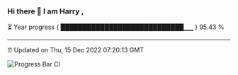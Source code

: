 ### Hi there 👋 I am Harry , 

⏳ Year progress { ████████████████████████████▁▁ } 95.43 %

---

⏰ Updated on Thu, 15 Dec 2022 07:20:13 GMT

![Progress Bar CI](https://github.com/duykhang68/duykhang68/workflows/Progress%20Bar%20CI/badge.svg)
